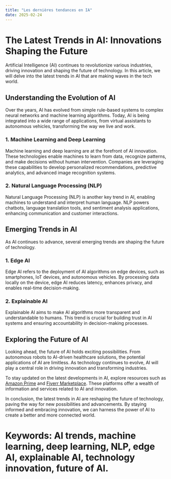 ```yaml
---
title: "Les dernières tendances en IA"
date: 2025-02-24
---
```


# The Latest Trends in AI: Innovations Shaping the Future

Artificial Intelligence (AI) continues to revolutionize various industries, driving innovation and shaping the future of technology. In this article, we will delve into the latest trends in AI that are making waves in the tech world.

## Understanding the Evolution of AI

Over the years, AI has evolved from simple rule-based systems to complex neural networks and machine learning algorithms. Today, AI is being integrated into a wide range of applications, from virtual assistants to autonomous vehicles, transforming the way we live and work.

### 1. Machine Learning and Deep Learning

Machine learning and deep learning are at the forefront of AI innovation. These technologies enable machines to learn from data, recognize patterns, and make decisions without human intervention. Companies are leveraging these capabilities to develop personalized recommendations, predictive analytics, and advanced image recognition systems.

### 2. Natural Language Processing (NLP)

Natural Language Processing (NLP) is another key trend in AI, enabling machines to understand and interpret human language. NLP powers chatbots, language translation tools, and sentiment analysis applications, enhancing communication and customer interactions.

## Emerging Trends in AI

As AI continues to advance, several emerging trends are shaping the future of technology.

### 1. Edge AI

Edge AI refers to the deployment of AI algorithms on edge devices, such as smartphones, IoT devices, and autonomous vehicles. By processing data locally on the device, edge AI reduces latency, enhances privacy, and enables real-time decision-making.

### 2. Explainable AI

Explainable AI aims to make AI algorithms more transparent and understandable to humans. This trend is crucial for building trust in AI systems and ensuring accountability in decision-making processes.

## Exploring the Future of AI

Looking ahead, the future of AI holds exciting possibilities. From autonomous robots to AI-driven healthcare solutions, the potential applications of AI are limitless. As technology continues to evolve, AI will play a central role in driving innovation and transforming industries.

To stay updated on the latest developments in AI, explore resources such as [Amazon Prime](https://www.amazon.fr/amazonprime?_encoding=UTF8&primeCampaignId=prime_assoc_ft&tag=zenzen0d-21France) and [Fiverr Marketplace](https://go.fiverr.com/visit/?bta=1071918&brand=fiverrmarketplace). These platforms offer a wealth of information and services related to AI and innovation.

In conclusion, the latest trends in AI are reshaping the future of technology, paving the way for new possibilities and advancements. By staying informed and embracing innovation, we can harness the power of AI to create a better and more connected world.

# Keywords: AI trends, machine learning, deep learning, NLP, edge AI, explainable AI, technology innovation, future of AI.